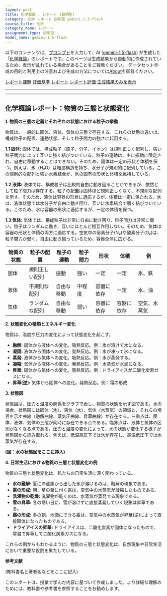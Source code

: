 ```yaml
---
layout: post
title: 化学概論 - レポート (説明型)
category: 化学 レポート 説明型 gemini-1.5-flash
course_title: 化学
category_name: レポート
assignment_type: 説明型
model_name: gemini-1.5-flash
---
```


以下のコンテンツは、[プロンプト](http://127.0.0.1:8000/generated/化学/gemini-1.5-flash/prompt_レポート-説明型.md)を入力して、AI ([gemini-1.5-flash](contents/gemini-1.5-flash)) が生成した「[化学概論](/contents/化学/)」のレポートです。このページは生成結果から自動的に作成されているため、表示が乱れている場合があることをご容赦ください。
データセット作成の目的と利用上の注意および生成の方法については[About](/About)を御覧ください。

[レポート課題](../レポート課題-説明型)
[評価基準](../評価基準-説明型)
[レポート](../レポート-説明型)
[レポート評価](../レポート評価-説明型)
[生成結果のみを表示](http://127.0.0.1:8000/generated/化学/gemini-1.5-flash/レポート-説明型.md)
  

***
***
  
## 化学概論レポート：物質の三態と状態変化

**1. 物質の三態の定義とそれぞれの状態における粒子の挙動**

物質は、一般的に固体、液体、気体の三態で存在する。これらの状態の違いは、構成粒子の配置、運動状態、そして粒子間力の強さに起因する。

**1.1 固体:** 固体では、構成粒子（原子、分子、イオン）は規則正しく配列し、強い粒子間力によって互いに強く結びついている。粒子の運動は、主に振動に限定され、自由に移動することはできない。そのため、固体は一定の形状と体積を保つ。例えば、氷（H₂O）は結晶構造を持ち、水分子が規則的に配列している。この規則的な配列と強い水素結合が、氷の固有の形状と体積を維持している。

**1.2 液体:** 液体では、構成粒子は比較的自由に動き回ることができるが、依然として粒子間力は存在する。粒子の配置は固体ほど規則正しくなく、不規則な配列を示す。そのため、液体は容器の形状に適応するが、体積は一定に保たれる。水は、液体状態では水分子が自由に動き回り、互いに水素結合で弱く結びついている。このため、水は容器の形状に適応するが、一定の体積を保つ。

**1.3 気体:** 気体では、構成粒子は非常に自由に動き回り、粒子間力は非常に弱い。粒子はランダムに動き、互いにほとんど相互作用しない。そのため、気体は容器の形状と体積の両方に適応する。空気中の窒素分子(N₂)や酸素分子(O₂)は、粒子間力が弱く、自由に動き回っているため、容器全体に広がる。


| 物質の状態 | 粒子の配置 | 粒子の運動 | 粒子間力 | 形状 | 体積 | 例 |
|---|---|---|---|---|---|---|
| 固体 | 規則正しい配列 | 振動 | 強い | 一定 | 一定 | 氷、鉄 |
| 液体 | 不規則な配列 | 自由な移動 | 中程度 | 容器に依存 | 一定 | 水、油 |
| 気体 | ランダムな配列 | 自由な移動 | 弱い | 容器に依存 | 容器に依存 | 空気、水蒸気 |


**2. 状態変化の種類とエネルギー変化**

物質は、温度や圧力の変化によって状態変化を起こす。

* **融解:** 固体から液体への変化。吸熱反応。例：氷が溶けて水になる。
* **凝固:** 液体から固体への変化。発熱反応。例：水が凍って氷になる。
* **蒸発:** 液体から気体への変化。吸熱反応。例：水が蒸発する。
* **凝縮:** 気体から液体への変化。発熱反応。例：水蒸気が水滴になる。
* **昇華:** 固体から気体への変化。吸熱反応。例：ドライアイスが二酸化炭素ガスになる。
* **昇華(逆):** 気体から固体への変化。発熱反応。例：霜の形成


**3. 状態図**

状態図は、圧力と温度の関係をグラフで表し、物質の状態を示す図である。水の場合、状態図には固体（氷）、液体（水）、気体（水蒸気）の領域と、それらの境界を示す曲線（融解曲線、蒸気圧曲線、昇華曲線）が存在する。三重点は、固体、液体、気体の三態が同時に存在できる点である。臨界点は、液体と気体の区別がなくなる点である。圧力と温度の変化によって、水の状態が変化する様子が状態図から読み取れる。例えば、低温高圧下では氷が存在し、高温低圧下では水蒸気が存在する。


**(図：水の状態図をここに挿入)**


**4. 日常生活における物質の三態と状態変化の例**

物質の三態と状態変化は、私たちの日常生活に深く関わっている。

* **氷の融解:** 夏に冷蔵庫から出した氷が溶けるのは、融解の現象である。
* **露の形成:** 朝、草の葉に付く露は、空気中の水蒸気が凝縮したものである。
* **洗濯物の乾燥:** 洗濯物が乾くのは、水蒸気が蒸発する現象である。
* **雪の昇華:** 冬の寒い日に、雪が溶けずに直接蒸発していく現象は昇華である。
* **霜の形成:** 冬の朝、地面にできる霜は、空気中の水蒸気が昇華(逆)によって直接固体になったものである。
* **ドライアイスの昇華:** ドライアイスは、二酸化炭素が固体になったもので、常温で昇華して二酸化炭素ガスになる。


これらの例からもわかるように、物質の三態と状態変化は、自然現象や日常生活において重要な役割を果たしている。


**参考文献**

(教科書名と著者名などをここに記入)


このレポートは、授業で学んだ内容に基づいて作成しました。より詳細な理解のためには、教科書や参考書を参照することをお勧めします。
